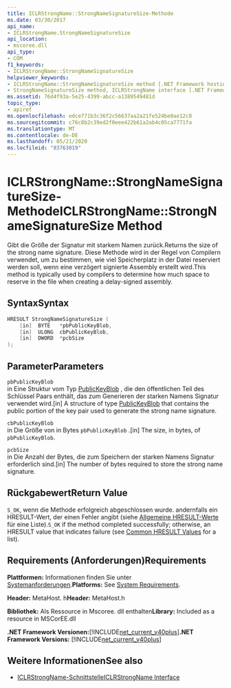 ```yaml
---
title: ICLRStrongName::StrongNameSignatureSize-Methode
ms.date: 03/30/2017
api_name:
- ICLRStrongName.StrongNameSignatureSize
api_location:
- mscoree.dll
api_type:
- COM
f1_keywords:
- ICLRStrongName::StrongNameSignatureSize
helpviewer_keywords:
- ICLRStrongName::StrongNameSignatureSize method [.NET Framework hosting]
- StrongNameSignatureSize method, ICLRStrongName interface [.NET Framework hosting]
ms.assetid: 76d4f93a-5e25-4399-abcc-a1389549481d
topic_type:
- apiref
ms.openlocfilehash: edce771b3c36f2c56637aa2a21fe524be0ae12c8
ms.sourcegitcommit: c76c8b2c39ed2f0eee422b61a2ab4c05ca7771fa
ms.translationtype: MT
ms.contentlocale: de-DE
ms.lasthandoff: 05/21/2020
ms.locfileid: "83763019"
---
```

# <a name="iclrstrongnamestrongnamesignaturesize-method"></a><span data-ttu-id="179b7-102">ICLRStrongName::StrongNameSignatureSize-Methode</span><span class="sxs-lookup"><span data-stu-id="179b7-102">ICLRStrongName::StrongNameSignatureSize Method</span></span>
<span data-ttu-id="179b7-103">Gibt die Größe der Signatur mit starkem Namen zurück.</span><span class="sxs-lookup"><span data-stu-id="179b7-103">Returns the size of the strong name signature.</span></span> <span data-ttu-id="179b7-104">Diese Methode wird in der Regel von Compilern verwendet, um zu bestimmen, wie viel Speicherplatz in der Datei reserviert werden soll, wenn eine verzögert signierte Assembly erstellt wird.</span><span class="sxs-lookup"><span data-stu-id="179b7-104">This method is typically used by compilers to determine how much space to reserve in the file when creating a delay-signed assembly.</span></span>  
  
## <a name="syntax"></a><span data-ttu-id="179b7-105">Syntax</span><span class="sxs-lookup"><span data-stu-id="179b7-105">Syntax</span></span>  
  
```cpp  
HRESULT StrongNameSignatureSize (
    [in]  BYTE   *pbPublicKeyBlob,  
    [in]  ULONG  cbPublicKeyBlob,
    [in]  DWORD  *pcbSize  
);
```  
  
## <a name="parameters"></a><span data-ttu-id="179b7-106">Parameter</span><span class="sxs-lookup"><span data-stu-id="179b7-106">Parameters</span></span>  
 `pbPublicKeyBlob`  
 <span data-ttu-id="179b7-107">in Eine Struktur vom Typ [PublicKeyBlob](../strong-naming/publickeyblob-structure.md) , die den öffentlichen Teil des Schlüssel Paars enthält, das zum Generieren der starken Namens Signatur verwendet wird.</span><span class="sxs-lookup"><span data-stu-id="179b7-107">[in] A structure of type [PublicKeyBlob](../strong-naming/publickeyblob-structure.md) that contains the public portion of the key pair used to generate the strong name signature.</span></span>  
  
 `cbPublicKeyBlob`  
 <span data-ttu-id="179b7-108">in Die Größe von in Bytes `pbPublicKeyBlob` .</span><span class="sxs-lookup"><span data-stu-id="179b7-108">[in] The size, in bytes, of `pbPublicKeyBlob`.</span></span>  
  
 `pcbSize`  
 <span data-ttu-id="179b7-109">in Die Anzahl der Bytes, die zum Speichern der starken Namens Signatur erforderlich sind.</span><span class="sxs-lookup"><span data-stu-id="179b7-109">[in] The number of bytes required to store the strong name signature.</span></span>  
  
## <a name="return-value"></a><span data-ttu-id="179b7-110">Rückgabewert</span><span class="sxs-lookup"><span data-stu-id="179b7-110">Return Value</span></span>  
 <span data-ttu-id="179b7-111">`S_OK`, wenn die Methode erfolgreich abgeschlossen wurde. andernfalls ein HRESULT-Wert, der einen Fehler angibt (siehe [Allgemeine HRESULT-Werte](/windows/win32/seccrypto/common-hresult-values) für eine Liste).</span><span class="sxs-lookup"><span data-stu-id="179b7-111">`S_OK` if the method completed successfully; otherwise, an HRESULT value that indicates failure (see [Common HRESULT Values](/windows/win32/seccrypto/common-hresult-values) for a list).</span></span>  
  
## <a name="requirements"></a><span data-ttu-id="179b7-112">Requirements (Anforderungen)</span><span class="sxs-lookup"><span data-stu-id="179b7-112">Requirements</span></span>  
 <span data-ttu-id="179b7-113">**Plattformen:** Informationen finden Sie unter [Systemanforderungen](../../get-started/system-requirements.md).</span><span class="sxs-lookup"><span data-stu-id="179b7-113">**Platforms:** See [System Requirements](../../get-started/system-requirements.md).</span></span>  
  
 <span data-ttu-id="179b7-114">**Header:** MetaHost. h</span><span class="sxs-lookup"><span data-stu-id="179b7-114">**Header:** MetaHost.h</span></span>  
  
 <span data-ttu-id="179b7-115">**Bibliothek:** Als Ressource in Mscoree. dll enthalten</span><span class="sxs-lookup"><span data-stu-id="179b7-115">**Library:** Included as a resource in MSCorEE.dll</span></span>  
  
 <span data-ttu-id="179b7-116">**.NET Framework Versionen:**[!INCLUDE[net_current_v40plus](../../../../includes/net-current-v40plus-md.md)]</span><span class="sxs-lookup"><span data-stu-id="179b7-116">**.NET Framework Versions:** [!INCLUDE[net_current_v40plus](../../../../includes/net-current-v40plus-md.md)]</span></span>  
  
## <a name="see-also"></a><span data-ttu-id="179b7-117">Weitere Informationen</span><span class="sxs-lookup"><span data-stu-id="179b7-117">See also</span></span>

- [<span data-ttu-id="179b7-118">ICLRStrongName-Schnittstelle</span><span class="sxs-lookup"><span data-stu-id="179b7-118">ICLRStrongName Interface</span></span>](iclrstrongname-interface.md)
